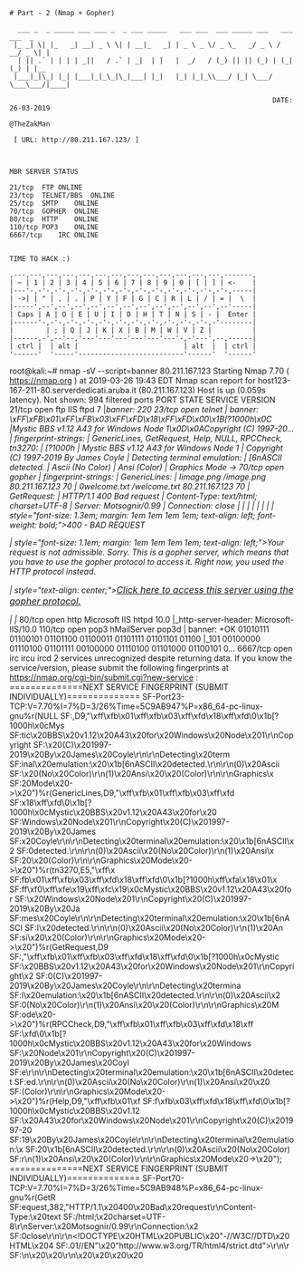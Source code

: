                                                               
```
# Part - 2 (Nmap + Gopher)

  ___ _  _ _____ ___ ___ _  _ ___ _____   ___ ___  ___ _____ ___   ___ ___  _    
 |_ _| \| |_   _| __| _ \ \| | __|_   _| | _ \ _ \/ _ \_   _/ _ \ / __/ _ \| |   
  | || .` | | | | _||   / .` | _|  | |   |  _/   / (_) || || (_) | (_| (_) | |__ 
 |___|_|\_| |_| |___|_|_\_|\_|___| |_|   |_| |_|_\\___/ |_| \___/ \___\___/|____|
                                                                
                                                                 DATE: 26-03-2019
                                                                 @TheZakMan

 [ URL: http://80.211.167.123/ ]



MBR SERVER STATUS

21/tcp	FTP	ONLINE
23/tcp	TELNET/BBS	ONLINE
25/tcp	SMTP	ONLINE
70/tcp	GOPHER	ONLINE
80/tcp	HTTP	ONLINE
110/tcp	POP3	ONLINE
6667/tcp	IRC	ONLINE


TIME TO HACK :)

,---,---,---,---,---,---,---,---,---,---,---,---,---,-------,
| ~ | 1 | 2 | 3 | 4 | 5 | 6 | 7 | 8 | 9 | 0 | [ | ] | <-    |
|---'-,-'-,-'-,-'-,-'-,-'-,-'-,-'-,-'-,-'-,-'-,-'-,-'-,-----|
| ->| | " | , | . | P | Y | F | G | C | R | L | / | = |  \  |
|-----',--',--',--',--',--',--',--',--',--',--',--',--'-----|
| Caps | A | O | E | U | I | D | H | T | N | S | - |  Enter |
|------'-,-'-,-'-,-'-,-'-,-'-,-'-,-'-,-'-,-'-,-'-,-'--------|
|        | ; | Q | J | K | X | B | M | W | V | Z |          |
|------,-',--'--,'---'---'---'---'---'---'-,-'---',--,------|
| ctrl |  | alt |                          | alt  |  | ctrl |
'------'  '-----'--------------------------'------'  '------'
```

root@kali:~# nmap -sV --script=banner 80.211.167.123
Starting Nmap 7.70 ( https://nmap.org ) at 2019-03-26 19:43 EDT
Nmap scan report for host123-167-211-80.serverdedicati.aruba.it (80.211.167.123)
Host is up (0.059s latency).
Not shown: 994 filtered ports
PORT     STATE SERVICE VERSION
21/tcp   open  ftp     IIS ftpd 7
|_banner: 220
23/tcp   open  telnet
| banner: \xFF\xFB\x01\xFF\xFB\x03\xFF\xFD\x18\xFF\xFD\x00\x1B[?1000h\x0C
|_Mystic BBS v1.12 A43 for Windows Node 1\x0D\x0ACopyright (C) 1997-20...
| fingerprint-strings: 
|   GenericLines, GetRequest, Help, NULL, RPCCheck, tn3270: 
|     [?1000h
|     Mystic BBS v1.12 A43 for Windows Node 1
|     Copyright (C) 1997-2019 By James Coyle
|     Detecting terminal emulation: 
|     [6nASCII detected.
|     Ascii (No Color)
|     Ansi (Color)
|_    Graphics Mode ->
70/tcp   open  gopher
| fingerprint-strings: 
|   GenericLines: 
|     Iimage.png /image.png 80.211.167.123 70
|     0welcome.txt /welcome.txt 80.211.167.123 70
|   GetRequest: 
|     HTTP/1.1 400 Bad request
|     Content-Type: text/html; charset=UTF-8
|     Server: Motsognir/0.99
|     Connection: close
|     <!DOCTYPE HTML PUBLIC "-//W3C//DTD HTML 4.01//EN" "http://www.w3.org/TR/html4/strict.dtd">
|     <html>
|     <head>
|     <title>400 - Bad request</title>
|     <meta name="generator" content="Motsognir v0.99">
|     </head>
|     <body>
|     style="font-size: 1.3em; margin: 1em 1em 1em 1em; text-align: left; font-weight: bold;">400 - BAD REQUEST</p>
|     style="font-size: 1.1em; margin: 1em 1em 1em 1em; text-align: left;">Your request is not admissible. Sorry. This is a gopher server, which means that you have to use the gopher protocol to access it. Right now, you used the HTTP protocol instead.</p>
|     style="text-align: center;"><a href="gopher://80.211.167.123/" style="font-size: 1.15em;">Click here to access this server using the gopher protocol.</a></p>
|     </body>
|_    </html>
80/tcp   open  http    Microsoft IIS httpd 10.0
|_http-server-header: Microsoft-IIS/10.0
110/tcp  open  pop3    hMailServer pop3d
| banner: +OK 01010111 01100101 01101100 01100011 01101111 01101101 01100
|_101 00100000 01110100 01101111 00100000 01110100 01101000 01100101 0...
6667/tcp open  irc     ircu ircd
2 services unrecognized despite returning data. If you know the service/version, please submit the following fingerprints at https://nmap.org/cgi-bin/submit.cgi?new-service :
==============NEXT SERVICE FINGERPRINT (SUBMIT INDIVIDUALLY)==============
SF-Port23-TCP:V=7.70%I=7%D=3/26%Time=5C9AB947%P=x86_64-pc-linux-gnu%r(NULL
SF:,D9,"\xff\xfb\x01\xff\xfb\x03\xff\xfd\x18\xff\xfd\0\x1b\[\?1000h\x0cMys
SF:tic\x20BBS\x20v1\.12\x20A43\x20for\x20Windows\x20Node\x201\r\nCopyright
SF:\x20\(C\)\x201997-2019\x20By\x20James\x20Coyle\r\n\r\nDetecting\x20term
SF:inal\x20emulation:\x20\x1b\[6nASCII\x20detected\.\r\n\r\n\(0\)\x20Ascii
SF:\x20\(No\x20Color\)\r\n\(1\)\x20Ansi\x20\x20\(Color\)\r\n\r\nGraphics\x
SF:20Mode\x20->\x20")%r(GenericLines,D9,"\xff\xfb\x01\xff\xfb\x03\xff\xfd\
SF:x18\xff\xfd\0\x1b\[\?1000h\x0cMystic\x20BBS\x20v1\.12\x20A43\x20for\x20
SF:Windows\x20Node\x201\r\nCopyright\x20\(C\)\x201997-2019\x20By\x20James\
SF:x20Coyle\r\n\r\nDetecting\x20terminal\x20emulation:\x20\x1b\[6nASCII\x2
SF:0detected\.\r\n\r\n\(0\)\x20Ascii\x20\(No\x20Color\)\r\n\(1\)\x20Ansi\x
SF:20\x20\(Color\)\r\n\r\nGraphics\x20Mode\x20->\x20")%r(tn3270,E5,"\xff\x
SF:fb\x01\xff\xfb\x03\xff\xfd\x18\xff\xfd\0\x1b\[\?1000h\xff\xfa\x18\x01\x
SF:ff\xf0\xff\xfe\x19\xff\xfc\x19\x0cMystic\x20BBS\x20v1\.12\x20A43\x20for
SF:\x20Windows\x20Node\x201\r\nCopyright\x20\(C\)\x201997-2019\x20By\x20Ja
SF:mes\x20Coyle\r\n\r\nDetecting\x20terminal\x20emulation:\x20\x1b\[6nASCI
SF:I\x20detected\.\r\n\r\n\(0\)\x20Ascii\x20\(No\x20Color\)\r\n\(1\)\x20An
SF:si\x20\x20\(Color\)\r\n\r\nGraphics\x20Mode\x20->\x20")%r(GetRequest,D9
SF:,"\xff\xfb\x01\xff\xfb\x03\xff\xfd\x18\xff\xfd\0\x1b\[\?1000h\x0cMystic
SF:\x20BBS\x20v1\.12\x20A43\x20for\x20Windows\x20Node\x201\r\nCopyright\x2
SF:0\(C\)\x201997-2019\x20By\x20James\x20Coyle\r\n\r\nDetecting\x20termina
SF:l\x20emulation:\x20\x1b\[6nASCII\x20detected\.\r\n\r\n\(0\)\x20Ascii\x2
SF:0\(No\x20Color\)\r\n\(1\)\x20Ansi\x20\x20\(Color\)\r\n\r\nGraphics\x20M
SF:ode\x20->\x20")%r(RPCCheck,D9,"\xff\xfb\x01\xff\xfb\x03\xff\xfd\x18\xff
SF:\xfd\0\x1b\[\?1000h\x0cMystic\x20BBS\x20v1\.12\x20A43\x20for\x20Windows
SF:\x20Node\x201\r\nCopyright\x20\(C\)\x201997-2019\x20By\x20James\x20Coyl
SF:e\r\n\r\nDetecting\x20terminal\x20emulation:\x20\x1b\[6nASCII\x20detect
SF:ed\.\r\n\r\n\(0\)\x20Ascii\x20\(No\x20Color\)\r\n\(1\)\x20Ansi\x20\x20\
SF:(Color\)\r\n\r\nGraphics\x20Mode\x20->\x20")%r(Help,D9,"\xff\xfb\x01\xf
SF:f\xfb\x03\xff\xfd\x18\xff\xfd\0\x1b\[\?1000h\x0cMystic\x20BBS\x20v1\.12
SF:\x20A43\x20for\x20Windows\x20Node\x201\r\nCopyright\x20\(C\)\x201997-20
SF:19\x20By\x20James\x20Coyle\r\n\r\nDetecting\x20terminal\x20emulation:\x
SF:20\x1b\[6nASCII\x20detected\.\r\n\r\n\(0\)\x20Ascii\x20\(No\x20Color\)\
SF:r\n\(1\)\x20Ansi\x20\x20\(Color\)\r\n\r\nGraphics\x20Mode\x20->\x20");
==============NEXT SERVICE FINGERPRINT (SUBMIT INDIVIDUALLY)==============
SF-Port70-TCP:V=7.70%I=7%D=3/26%Time=5C9AB948%P=x86_64-pc-linux-gnu%r(GetR
SF:equest,382,"HTTP/1\.1\x20400\x20Bad\x20request\r\nContent-Type:\x20text
SF:/html;\x20charset=UTF-8\r\nServer:\x20Motsognir/0\.99\r\nConnection:\x2
SF:0close\r\n\r\n<!DOCTYPE\x20HTML\x20PUBLIC\x20\"-//W3C//DTD\x20HTML\x204
SF:\.01//EN\"\x20\"http://www\.w3\.org/TR/html4/strict\.dtd\">\r\n<html>\r
SF:\n\x20\x20<head>\r\n\x20\x20\x20\x20<title>400\x20-\x20Bad\x20request</
SF:title>\r\n\x20\x20\x20\x20<meta\x20name=\"generator\"\x20content=\"Mots
SF:ognir\x20v0\.99\">\r\n\x20\x20</head>\r\n\x20\x20<body>\r\n\x20\x20\x20
SF:\x20<p\x20style=\"font-size:\x201\.3em;\x20margin:\x201em\x201em\x201em
SF:\x201em;\x20text-align:\x20left;\x20font-weight:\x20bold;\">400\x20-\x2
SF:0BAD\x20REQUEST</p>\r\n\x20\x20\x20\x20<p\x20style=\"font-size:\x201\.1
SF:em;\x20margin:\x201em\x201em\x201em\x201em;\x20text-align:\x20left;\">Y
SF:our\x20request\x20is\x20not\x20admissible\.\x20Sorry\.\x20This\x20is\x2
SF:0a\x20gopher\x20server,\x20which\x20means\x20that\x20you\x20have\x20to\
SF:x20use\x20the\x20gopher\x20protocol\x20to\x20access\x20it\.\x20Right\x2
SF:0now,\x20you\x20used\x20the\x20HTTP\x20protocol\x20instead\.</p>\r\n\x2
SF:0\x20\x20\x20<p\x20style=\"text-align:\x20center;\"><a\x20href=\"gopher
SF:://80\.211\.167\.123/\"\x20style=\"font-size:\x201\.15em;\">Click\x20he
SF:re\x20to\x20access\x20this\x20server\x20using\x20the\x20gopher\x20proto
SF:col\.</a></p>\r\n\x20\x20</body>\r\n</html>\r\n")%r(GenericLines,59,"Ii
SF:mage\.png\t/image\.png\t80\.211\.167\.123\t70\r\n0welcome\.txt\t/welcom
SF:e\.txt\t80\.211\.167\.123\t70\r\n\.\r\n");
Service Info: Host: irc.mbr.local; OS: Windows; CPE: cpe:/o:microsoft:windows
```



```
https://en.wikipedia.org/wiki/Gopher_(protocol)

Because of the simplicity of the Gopher protocol, tools such as netcat make it possible to download Gopher content easily from the command line:
echo jacks/jack.exe | nc gopher.example.org 70 > jack.exe


echo /welcome.txt | nc 80.211.167.123 70 > welcome.txt
echo /image.png | nc 80.211.167.123 70 > image.png
```

```
binary_extract.png


00110011 00110001 00100000 00110011 00110000 00100000 00110011
00110111 00100000 00110010 00110000 00100000 00110011 00110000
00100000 00110011 00111000 00100000 00110011 00110000 00100000
00110010 00110000 00100000 00110011 00110001 00100000 00110011
00110001 00100000 00110011 00110001 00100000 00110010 00110000
00100000 00110011 00110000 00100000 00110011 00110100 00100000
00110011 00110111 00100000 00110010 00110000 00100000 00110011
00110000 00100000 00110011 00111001 00100000 00110011 00110000
00100000 00110010 00110000 00100000 00110011 00110000 00100000
00110011 00111001 00100000 00110011 00111000 00100000 00110010
00110000 00100000 00110011 00110001 00100000 00110011 00110000
00100000 00110011 00111001 00100000 00110010 00110000 00100000
00110011 00110000 00100000 00110011 00110111 00100000 00110011
00110110 00100000 00110010 00110000 00100000 00110011 00110000
00100000 00110011 00111000 00100000 00110011 00110011 00100000
00110010 00110000 00100000 00110011 00110000 00100000 00110011
00110110 00100000 00110011 00110101 00100000 00110010 00110000
00100000 00110011 00110000 00100000 00110011 00110100 00100000
00110011 00111001 00100000 00110010 00110000 00100000 00110011
00110000 00100000 00110011 00110101 00100000 00110011 00110010
00100000 00110010 00110000 00100000 00110011 00110000 00100000
00110011 00110101 00100000 00110011 00110100 00100000 00110010
00110000 00100000 00110011 00110000 00100000 00110011 00111001
00100000 00110011 00110111 00100000 00110010 00110000 00100000
00110011 00110001 00100000 00110011 00110000 00100000 00110011
00110001 00100000 00110010 00110000 00100000 00110011 00110001
00100000 00110011 00110000 00100000 00110011 00110100

BIN TO HEX:

313037203038302031313120303437203039302030393820313039203037362030383320303635203034392030353220303534203039372031303120313034

HEX TO DEC:
107 080 111 047 090 098 109 076 083 065 049 052 054 097 101 104

DEC TO ASCII:

FLAG: kPo/ZbmLSA146aeh
```




```
